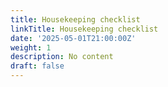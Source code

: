 ```yaml
---
title: Housekeeping checklist
linkTitle: Housekeeping checklist
date: '2025-05-01T21:00:00Z'
weight: 1
description: No content
draft: false
---
```



